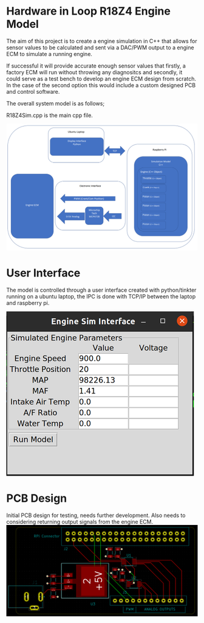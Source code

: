 # Hardware in Loop R18Z4 Engine Model

The aim of this project is to create a engine simulation in C++ that allows for sensor values to be calculated and sent via a DAC/PWM output to a engine ECM to simulate a running engine. 

If successful it will provide accurate enough sensor values that firstly, a factory ECM will run without throwing any diagnositcs and secondly, it could serve as a test bench to develop an engine ECM design from scratch. In the case of the second option this would include a custom designed PCB and control software. 

The overall system model is as follows;

R18Z4Sim.cpp is the main cpp file. 

![](images/modelconcept.PNG)

 # User Interface

 The model is controlled through a user interface created with python/tinkter running on a ubuntu laptop, the IPC is done with TCP/IP between the laptop and raspberry pi. 

![](images/gui.png)


# PCB Design

Initial PCB design for testing, needs further development. Also needs to considering returning output signals from the engine ECM.
![](images/InitalPCBLayout.png)

